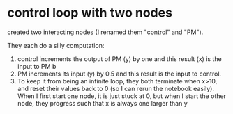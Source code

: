  # control loop with two nodes
 
 created two interacting nodes (I renamed them "control" and "PM"). 

 They each do a silly computation: 

 1. control increments the output of PM (y) by one and this result (x) is the input to PM b
 2. PM increments its input (y) by 0.5 and this result is the input to control. 
 3. To keep it from being an infinite loop, they both terminate when x>10, and reset their values back to 0 (so I can rerun the notebook easily). When I first start one node, it is just stuck at 0, but when I start the other node, they progress such that x is always one larger than y
   